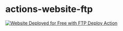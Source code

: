 # actions-website-ftp

[<img alt="Website Deployed for Free with FTP Deploy Action" src="https://img.shields.io/badge/Website deployed for free with-FTP DEPLOY ACTION-%3CCOLOR%3E?style=for-the-badge&color=297FA9">](https://github.com/SamKirkland/FTP-Deploy-Action)
